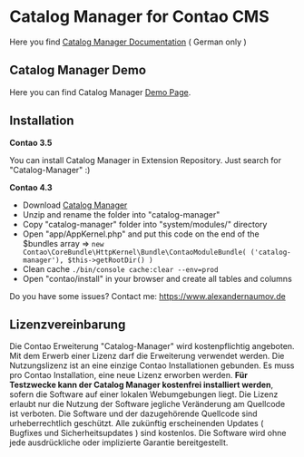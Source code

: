 Catalog Manager for Contao CMS
===============

Here you find [Catalog Manager Documentation][3] ( German only )

## Catalog Manager Demo

Here you can find Catalog Manager [Demo Page][4].

## Installation

**Contao 3.5**

You can install Catalog Manager in Extension Repository. Just search for "Catalog-Manager" :)

**Contao 4.3**

- Download [Catalog Manager][2]
- Unzip and rename the folder into "catalog-manager"
- Copy "catalog-manager" folder into "system/modules/" directory
- Open "app/AppKernel.php" and put this code on the end of the $bundles array => `new Contao\CoreBundle\HttpKernel\Bundle\ContaoModuleBundle( ('catalog-manager'), $this->getRootDir() )`
- Clean cache `./bin/console cache:clear --env=prod`
- Open "contao/install" in your browser and create all tables and columns

Do you have some issues? Contact me: https://www.alexandernaumov.de

## Lizenzvereinbarung

Die Contao Erweiterung "Catalog-Manager" wird kostenpflichtig angeboten. Mit dem Erwerb einer Lizenz darf die Erweiterung verwendet werden. Die Nutzungslizenz ist an eine einzige Contao Installationen gebunden. Es muss pro Contao Installation, eine neue Lizenz erworben werden. **Für Testzwecke kann der Catalog Manager kostenfrei installiert werden**, sofern die Software auf einer lokalen Webumgebungen liegt. Die Lizenz erlaubt nur die Nutzung der Software jegliche Veränderung am Quellcode ist verboten. Die Software und der dazugehörende Quellcode sind urheberrechtlich geschützt.
Alle zukünftig erscheinenden Updates ( Bugfixes und Sicherheitsupdates ) sind kostenlos. Die Software wird ohne jede ausdrückliche oder implizierte Garantie bereitgestellt.

[1]: https://www.alexandernaumov.de/blog/f-modul-2-0-aka-catalog-manager
[2]: https://github.com/alnv/catalog-manager/archive/v1.0-rc.2.tar.gz
[3]: https://github.com/alnv/catalog-manager/wiki
[4]: http://catalog-manager-demo.alexandernaumov.de